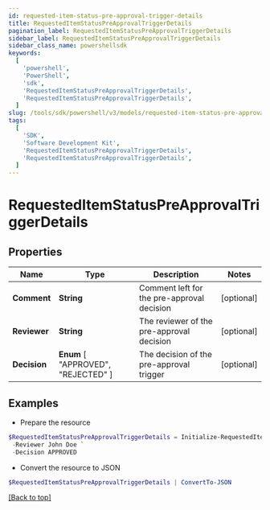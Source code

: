 ```yaml
---
id: requested-item-status-pre-approval-trigger-details
title: RequestedItemStatusPreApprovalTriggerDetails
pagination_label: RequestedItemStatusPreApprovalTriggerDetails
sidebar_label: RequestedItemStatusPreApprovalTriggerDetails
sidebar_class_name: powershellsdk
keywords:
  [
    'powershell',
    'PowerShell',
    'sdk',
    'RequestedItemStatusPreApprovalTriggerDetails',
    'RequestedItemStatusPreApprovalTriggerDetails',
  ]
slug: /tools/sdk/powershell/v3/models/requested-item-status-pre-approval-trigger-details
tags:
  [
    'SDK',
    'Software Development Kit',
    'RequestedItemStatusPreApprovalTriggerDetails',
    'RequestedItemStatusPreApprovalTriggerDetails',
  ]
---
```


# RequestedItemStatusPreApprovalTriggerDetails

## Properties

| Name | Type | Description | Notes |
| --- | --- | --- | --- |
| **Comment** | **String** | Comment left for the pre-approval decision | [optional] |
| **Reviewer** | **String** | The reviewer of the pre-approval decision | [optional] |
| **Decision** | **Enum** [ "APPROVED", "REJECTED" ] | The decision of the pre-approval trigger | [optional] |

## Examples

- Prepare the resource

```powershell
$RequestedItemStatusPreApprovalTriggerDetails = Initialize-RequestedItemStatusPreApprovalTriggerDetails  -Comment Access is Approved `
 -Reviewer John Doe `
 -Decision APPROVED
```

- Convert the resource to JSON

```powershell
$RequestedItemStatusPreApprovalTriggerDetails | ConvertTo-JSON
```

[[Back to top]](#)
